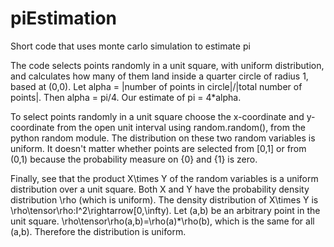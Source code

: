 # piEstimation
Short code that uses monte carlo simulation to estimate pi

The code selects points randomly in a unit square, with uniform distribution, and calculates how many of them land inside a quarter circle of radius 1, based at (0,0). Let alpha = |number of points in circle|/|total number of points|. Then alpha = pi/4. Our estimate of pi = 4*alpha.

To select points randomly in a unit square choose the x-coordinate and y-coordinate from the open unit interval using random.random(), from the python random module. The distribution on these two random variables is uniform. It doesn't matter whether points are selected from [0,1] or from (0,1) because the probability measure on {0} and {1} is zero. 

Finally, see that the product X\times Y of the random variables is a uniform distribution over a unit square. Both X and Y have the probability density distribution \rho (which is uniform). The density distribution of X\times Y is \rho\tensor\rho:I^2\rightarrow[0,\infty). Let (a,b) be an arbitrary point in the unit square. \rho\tensor\rho(a,b)=\rho(a)*\rho(b), which is the same for all (a,b). Therefore the distribution is uniform. 
